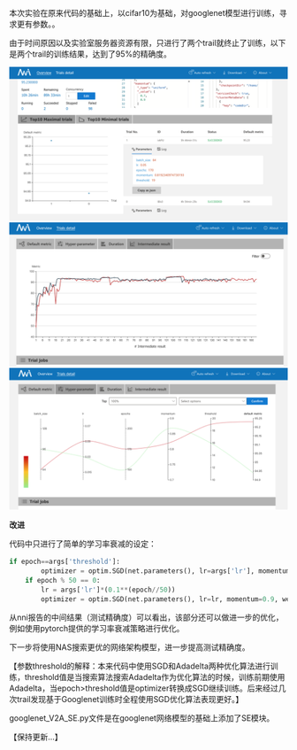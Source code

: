 本次实验在原来代码的基础上，以cifar10为基础，对googlenet模型进行训练，寻求更有参数。。

由于时间原因以及实验室服务器资源有限，只进行了两个trail就终止了训练，以下是两个trail的训练结果，达到了95%的精确度。

<img src="./result/googlenet_v3_1.png" alt="googlenet_v3_1.png" style="zoom:50%;" />
<img src="./result/googlenet_v3_2.png" alt="googlenet_v3_2.png" style="zoom:50%;" />
<img src="./result/googlenet_v3_3.png" alt="googlenet_v3_3.png" style="zoom:50%;" />


**改进**

代码中只进行了简单的学习率衰减的设定：

```python
if epoch==args['threshold']:
        optimizer = optim.SGD(net.parameters(), lr=args['lr'], momentum=0.9, weight_decay=5e-4)
    if epoch % 50 == 0:
        lr = args['lr']*(0.1**(epoch//50))
        optimizer = optim.SGD(net.parameters(), lr=lr, momentum=0.9, weight_decay=5e-4)
```

从nni报告的中间结果（测试精确度）可以看出，该部分还可以做进一步的优化，例如使用pytorch提供的学习率衰减策略进行优化。

下一步将使用NAS搜索更优的网络架构模型，进一步提高测试精确度。

【参数threshold的解释：本来代码中使用SGD和Adadelta两种优化算法进行训练，threshold值是当搜索算法搜索Adadelta作为优化算法的时候，训练前期使用Adadelta，当epoch>threshold值是optimizer转换成SGD继续训练。后来经过几次trail发现基于Googlenet训练时全程使用SGD优化算法表现更好。】

googlenet_V2A_SE.py文件是在googlenet网络模型的基础上添加了SE模块。

【保持更新...】
